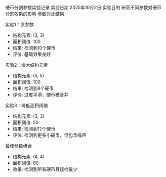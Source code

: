 硬币分割参数实验记录
实验日期
2025年10月2日
实验目的
研究不同参数对硬币分割效果的影响
参数对比结果

实验1：原参数
- 结构元素: (3, 3)
- 面积阈值: 100
- 结果: 检测到10个硬币
- 评价: 基础效果良好

实验2：增大结构元素
- 结构元素: (5, 5) 
- 面积阈值: 100
- 结果: 检测到8个硬币
- 评价: 过度平滑，硬币被合并

实验3：降低面积阈值
- 结构元素: (3, 3)
- 面积阈值: 50
- 结果: 检测到12个硬币
- 评价: 检测到更多小硬币，但包含噪声

最佳参数组合
- 结构元素: (4, 4)
- 面积阈值: 80
- 效果: 检测到所有硬币且误检最少
